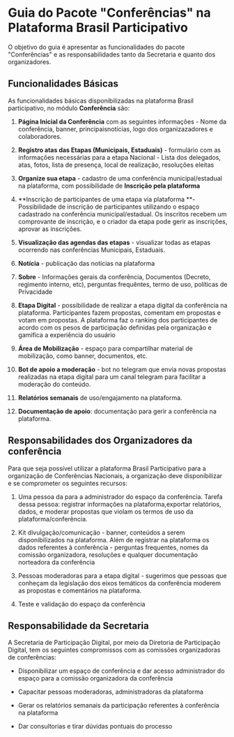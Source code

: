 # Guia do Pacote "Conferências" na Plataforma Brasil Participativo

O objetivo do guia é apresentar as funcionalidades do pacote "Conferências" e as responsabilidades tanto da Secretaria e quanto dos organizadores.

## Funcionalidades Básicas

As funcionalidades básicas disponibilizadas na plataforma Brasil participativo, no módulo **Conferência** são:

1. **Página Inicial da Conferência** com as seguintes informações - Nome da conferência, banner, principaisnotícias, logo dos organizazadores e colaboradores.

2. **Registro atas das Etapas (Municipais, Estaduais)** - formulário com as informações necessárias para a etapa Nacional - Lista dos delegados, atas, fotos, lista de presença, local de realização, resoluções eleitas

3. **Organize sua etapa** - cadastro de uma conferência municipal/estadual na plataforma, com possibilidade de **Inscrição pela plataforma**

4. **Inscrição de participantes de uma etapa via plataforma **- Possibilidade de inscrição de participantes utilizando o espaço cadastrado na conferência municipal/estadual. Os inscritos recebem um comprovante de inscrição, e o criador da etapa pode gerir as inscrições, aprovar as inscrições. 

5. **Visualização das agendas das etapas** - visualizar todas as etapas ocorrendo nas conferências Municipais, Estaduais.

6. **Notícia** - publicação das notícias na plataforma

7. **Sobre** - Informações gerais da conferência, Documentos (Decreto, regimento interno, etc), perguntas frequêntes, termo de uso, políticas de Privacidade

8. **Etapa Digital** -  possibilidade de realizar a etapa digital da conferência na plataforma. Participantes fazem propostas, comentam em propostas e votam em propostas. A plataforma faz o ranking dos participantes de acordo com os pesos de participação definidas pela organização e gamifica a experiência do usuário
9. **Área de Mobilização** - espaço para compartilhar material de mobilização, como banner, documentos, etc.

10. **Bot de apoio a moderação** - bot no telegram que envia novas propostas realizadas na etapa digital para um canal telegram para facilitar a moderação do conteúdo.

11. **Relatórios semanais** de uso/engajamento na plataforma.

12. **Documentação de apoio**: documentação para gerir a conferência na plataforma.


## Responsabilidades dos Organizadores da conferência

Para que seja possível utilizar a plataforma Brasil Participativo para a organização de Conferências Nacionais, a organização deve disponibilizar e se comprometer os seguintes recursos:

1. Uma pessoa da para a administrador do espaço da conferência. Tarefa dessa pessoa: registrar informações na plataforma,exportar relatórios, dados, e moderar propostas que violam os termos de uso da plataforma/conferência.

2. Kit divulgação/comunicação - banner, conteúdos a serem disponibilizados na plataforma. Além de registrar na plataforma os dados referentes à conferência - perguntas frequentes, nomes da comissão organizadora, resoluções e qualquer documentação norteadora da conferência

3. Pessoas moderadoras para a etapa digital - sugerimos que pessoas que conheçam da legislação dos eixos temáticos da conferência moderem as propostas e comentários na plataforma. 

4. Teste e validação do espaço da conferência


## Responsabilidade da Secretaria

A Secretaria de Participação Digital, por meio da Diretoria de Participação Digital, tem os seguintes compromissos com as comissões organizadoras de conferências:

- Disponibilizar um espaço de conferência e dar acesso administrador do espaço para a comissão organizadora da conferência

- Capacitar pessoas moderadoras, administradoras da plataforma

- Gerar os relatórios semanais da participação referentes à conferência na plataforma

- Dar consultorias e tirar dúvidas pontuais do processo




